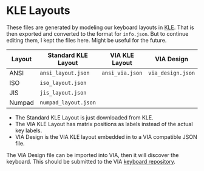 # KLE Layouts

These files are generated by modeling our keyboard layouts in [KLE](http://www.keyboard-layout-editor.com).
That is then exported and converted to the format for `info.json`.
But to continue editing them, I kept the files here. Might be useful for the future.

| Layout | Standard KLE Layout  | VIA KLE Layout  | VIA Design        |
| ------ | -------------------- | --------------- | ----------------- |
| ANSI   | `ansi_layout.json`   | `ansi_via.json` | `via_design.json` |
| ISO    | `iso_layout.json`    |                 |                   |
| JIS    | `jis_layout.json`    |                 |                   |
| Numpad | `numpad_layout.json` |                 |                   |

- The Standard KLE Layout is just downloaded from KLE.
- The VIA KLE Layout has matrix positions as labels instead of the actual key labels.
- VIA Design is the VIA KLE layout embedded in to a VIA compatible JSON file.

The VIA Design file can be imported into VIA, then it will discover the
keyboard. This should be submitted to the VIA [keyboard repository](https://github.com/the-via/keyboards).

